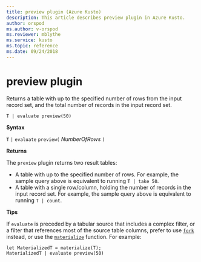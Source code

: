 ```yaml
---
title: preview plugin (Azure Kusto)
description: This article describes preview plugin in Azure Kusto.
author: orspod
ms.author: v-orspod
ms.reviewer: mblythe
ms.service: kusto
ms.topic: reference
ms.date: 09/24/2018
---
```

# preview plugin

Returns a table with up to the specified number of rows from the input record set, and the total number of records in the input record set.

    T | evaluate preview(50)

**Syntax**

`T` `|` `evaluate` `preview(` *NumberOfRows* `)`

**Returns**

The `preview` plugin returns two result tables:
* A table with up to the specified number of rows.
  For example, the sample query above is equivalent to running `T | take 50`.
* A table with a single row/column, holding the number of records in the
  input record set.
  For example, the sample query above is equivalent to running `T | count`.

**Tips**

If `evaluate` is preceded by a tabular source that includes a complex filter,
or a filter that references most of the source table columns,
prefer to use [`fork`](forkoperator.md) instead,
or use the [`materialize`](materializefunction.md) function. For example:

```kusto
let MaterializedT = materialize(T);
MaterializedT | evaluate preview(50)
```